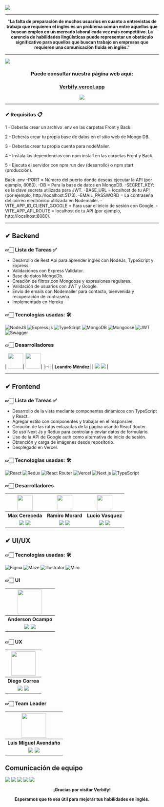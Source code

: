 <img align="center" src="https://i.ibb.co/LrSN6dh/captura1.png">

<hr/>
<p align="center">
<strong>"La falta de preparación de muchos usuarios en cuanto a entrevistas de trabajo que requieren el inglés es un problema común entre aquellos que buscan empleo en un mercado laboral cada vez más competitivo. La carencia de habilidades lingüísticas puede representar un obstáculo significativo para aquellos que buscan trabajo en empresas que requieren una comunicación fluida en inglés."</strong>
</p>


<hr/>

<img align="center" src="https://i.ibb.co/N7N22q5/home.png">

<h3 align="center"  ><b>Puede consultar nuestra página web aquí:</b></h3>
<h3 align="center" style="color: #D39245;
"><a href="https://verbify.vercel.app/" target="_blank" rel="noopener noreferrer"> Verbify.vercel.app</a></h3>
<p  align="center" ><a href="https://www.youtube.com/watch?v=sY3yjBGqles" target="_blank" rel="noopener noreferrer"> <img src="https://img.shields.io/badge/Video Preview%20-%23FF0000.svg?&style=for-the-badge&logo=YouTube&logoColor=white"/></a></p>


<hr/>


### ✔ Requisitos 📋
1 - Deberás crear un archivo .env en las carpetas Front y Back.

2 - Deberás crear tu propia base de datos en el sitio web de Mongo DB.

3 - Deberás crear tu propia cuenta para nodeMailer.

4 - Instala las dependencias con npm install en las carpetas Front y Back.

5 - Ejecuta el servidor con npm run dev (desarrollo) o npm start (producción).

Back .env
-PORT = Número del puerto donde deseas ejecutar la API (por ejemplo, 8080).
-DB = Para la base de datos en MongoDB.
-SECRET_KEY: es la clave secreta utilizada para JWT.
-BASE_URL = localhost de tu API (por ejemplo, http://localhost:5173).
-EMAIL_PASSWORD = La contraseña del correo electrónico utilizada en Nodemailer.
-VITE_APP_ID_CLIENT_GOOGLE = Para usar el inicio de sesión con Google.
-VITE_APP_API_ROUTE = localhost de tu API (por ejemplo, http://localhost:8080).

<hr/>

## ✔ Backend
### 👉🏻 Lista de Tareas ✅

- Desarrollo de Rest Api para aprender inglés con NodeJs, TypeScript y Express.
- Validaciones con Express Validator.
- Base de datos MongoDb.
- Creación de filtros con Mongoose y expresiones regulares.
- Validación de usuarios con JWT y Google.
- Envío de emails con Nodemailer para contacto, bienvenida y recuperación de contraseña.
- Implementado en Heroku

### 👉🏻 Tecnologías usadas: 🛠️

![NodeJS](https://img.shields.io/badge/Node.js-6DA55F?style=for-the-badge&logo=Node.js&logoColor=white) ![Express.js](https://img.shields.io/badge/Express.js-%23404d59.svg?style=for-the-badge&logo=Express&logoColor=%2361DAFB) ![TypeScript](https://img.shields.io/badge/TypeScript-blue.svg?style=for-the-badge&logo=TypeScript&logoColor=white) ![MongoDB](https://img.shields.io/badge/MongoDB-%234ea94b.svg?style=for-the-badge&logo=MongoDB&logoColor=white) ![Mongoose](https://img.shields.io/badge/Mongoose-%2320232a.svg?style=for-the-badge&logo=Mongoose&logoColor=%%2361DAFB) ![JWT](https://img.shields.io/badge/JWT-blue.svg?style=for-the-badge&logo=JWT&logoColor=%blue) ![Swagger](https://img.shields.io/badge/Swagger-%2385EA2D.svg?style=for-the-badge&logo=Swagger&logoColor=white)


### 👉🏻 Desarrolladores

| <img src="https://ca.slack-edge.com/T02KS88FB0E-U04UJRMNLM7-09b632b7c451-512" width=50>| <img src="https://ca.slack-edge.com/T02KS88FB0E-U04TZJWK8NA-cfe53890588e-512" width=50>|
|:-:|
| **Leandro Méndez**|
| <a href="https://github.com/LeanMendez"><img src="https://img.shields.io/badge/github-%23121011.svg?&style=for-the-badge&logo=github&logoColor=white"/></a> <a href="https://www.linkedin.com/in/leandroamendez/"><img src="https://img.shields.io/badge/linkedin%20-%230077B5.svg?&style=for-the-badge&logo=linkedin&logoColor=white"/></a> | 
<hr/>

## ✔ Frontend

### 👉🏻 Lista de Tareas ✅

- Desarrollo de la vista mediante componentes dinámicos con TypeScript y React.
- Agregar estilo con componentes y trabajar en el responsive.
- Creación de las rutas enlazadas de la página usando React Router.
- Se usó Next Js y Redux para controlar y enviar datos de formulario.
- Uso de la API de Google auth como alternativa de inicio de sesión.
- Obtención y carga de imágenes desde repositorio.
- Desplegado en Vercel.

### 👉🏻 Tecnologías usadas: 🛠️

![React](https://img.shields.io/badge/React-149eca?style=for-the-badge&logo=react&logoColor=fff) ![Redux](https://img.shields.io/badge/Redux-764abc?style=for-the-badge&logo=redux&logoColor=white) ![React Router](https://img.shields.io/badge/React_Router-000?style=for-the-badge&logo=reactrouter&logoColor=fff) ![Vercel](https://img.shields.io/badge/vercel%20-%23000000.svg?&style=for-the-badge&logo=vercel&logoColor=white) ![Next.js](https://img.shields.io/badge/Next.js-000000?style=for-the-badge&logo=next.js&logoColor=white) ![TypeScript](https://img.shields.io/badge/TypeScript-007ACC?style=for-the-badge&logo=typescript&logoColor=white)


### 👉🏻 Desarrolladores

| <img src="https://avatars.githubusercontent.com/u/120438097?v=4" width=50>| <img src="https://avatars.githubusercontent.com/u/81689589?v=4" width=50>|  <img src="https://avatars.githubusercontent.com/u/87391029?v=4" width=50>  | 
|:-:|:-:|:-:|
| **Max Cereceda**  | **Ramiro Morard**  | **Lucio Vasquez**  | 
| <a href="https://github.com/cereceda1991"><img src="https://img.shields.io/badge/github-%23121011.svg?&style=for-the-badge&logo=github&logoColor=white"/></a> <a href="https://www.linkedin.com/in/maxcereceda/"><img src="https://img.shields.io/badge/linkedin%20-%230077B5.svg?&style=for-the-badge&logo=linkedin&logoColor=white"/></a> | <a href="https://github.com/MorardRamiro"><img src="https://img.shields.io/badge/github-%23121011.svg?&style=for-the-badge&logo=github&logoColor=white"/></a> <a href="https://ar.linkedin.com/in/morardramiro"><img src="https://img.shields.io/badge/linkedin%20-%230077B5.svg?&style=for-the-badge&logo=linkedin&logoColor=white"/></a> | <a href="https://github.com/Luc0903"><img src="https://img.shields.io/badge/github-%23121011.svg?&style=for-the-badge&logo=github&logoColor=white"/></a> <a href="linkedinlucio"><img src="https://img.shields.io/badge/linkedin%20-%230077B5.svg?&style=for-the-badge&logo=linkedin&logoColor=white"/></a> | 
## ✔ UI/UX

### 👉🏻 Tecnologías usadas: 🛠️

![Figma](https://img.shields.io/badge/Figma-%23F24E1E.svg?style=for-the-badge&logo=Figma&logoColor=white) ![Maze](https://img.shields.io/badge/Maze-%233FA9F5.svg?style=for-the-badge&logo=Maze&logoColor=white) ![Illustrator](https://img.shields.io/badge/Illustrator-%23FF9A00.svg?style=for-the-badge&logo=Adobe-Illustrator&logoColor=white) ![Miro](https://img.shields.io/badge/Miro-%233266C9.svg?style=for-the-badge&logo=Miro&logoColor=white)

### 👉🏻 UI

| <img src="https://ca.slack-edge.com/T02KS88FB0E-U04RAQY50NP-fdb929f9ce70-512  " width=80>|
|:-:|
| **Anderson Ocampo**|
| <a href="https://www.behance.net/andyvisualartist"><img src="https://img.shields.io/badge/Behance-%2320232a.svg?style=for-the-badge&logo=Behance&logoColor=%%2361DAFB"/></a> <a href="https://www.linkedin.com/in/anderson-ocampo-969260206/"><img src="https://img.shields.io/badge/linkedin%20-%230077B5.svg?&style=for-the-badge&logo=linkedin&logoColor=white"/></a> ||

### 👉🏻 UX

| <img src="https://ca.slack-edge.com/T02KS88FB0E-U04T64WJ3FC-6bff9b74ae2c-512" width=80>|
|:-:|
| **Diego Correa**|
| <a href="https://www.behance.net/"><img src="https://img.shields.io/badge/Behance-%2320232a.svg?style=for-the-badge&logo=Behance&logoColor=%%2361DAFB"/></a> <a href="https://www.linkedin.com/in/uxdiegocorrea"><img src="https://img.shields.io/badge/linkedin%20-%230077B5.svg?&style=for-the-badge&logo=linkedin&logoColor=white"/></a> ||

### 👉🏻 Team Leader


| <img src="https://avatars.githubusercontent.com/u/95054021?v=4" width=80/>|
|:-:|
| **Luis Miguel Avendaño** |
|<a href="https://github.com/luismavlo"><img src="https://img.shields.io/badge/github-%23121011.svg?&style=for-the-badge&logo=github&logoColor=white"/></a> <a href="https://www.linkedin.com/in/luis-miguel-avenda%C3%B1o-lozano-035195234/"><img src="https://img.shields.io/badge/linkedin%20-%230077B5.svg?&style=for-the-badge&logo=linkedin&logoColor=white"/></a> ||

## Comunicación de equipo

[![](https://img.shields.io/badge/Discord-5865F2?style=for-the-badge&logo=Discord&logoColor=fff)](https://discord.gg/dyxDxw8w) [![](https://img.shields.io/badge/Trello-095ED8?style=for-the-badge&logo=Trello&logoColor=fff)](https://trello.com/b/BbJrA9Gq/no-country-s4-11) [![](https://img.shields.io/badge/Slack-%23ED8B00?style=for-the-badge&logo=Slack&logoColor=fff)](https://slack.com/intl/es-pe/) [![](https://img.shields.io/badge/Google_Meet-00897B?style=for-the-badge&logo=Google-Meet&logoColor=fff)](https://meet.google.com/) [![](https://img.shields.io/badge/WhatsApp-25D366?style=for-the-badge&logo=WhatsApp&logoColor=fff)](https://web.whatsapp.com/)

  <p align="center"><b>¡Gracias por visitar Verbify!</b></p>
  <p align="center"><b>Esperamos que te sea útil para mejorar tus habilidades en inglés.</b></p>
</body>
</html>
